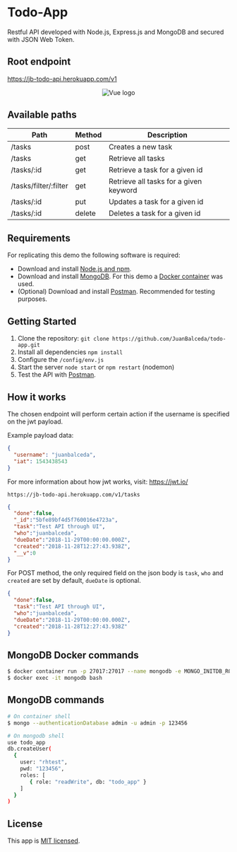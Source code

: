 # Todo-App

Restful API developed with Node.js, Express.js and MongoDB and secured with JSON Web Token.

## Root endpoint

https://jb-todo-api.herokuapp.com/v1

<p align="center"><img width="auto" src="https://balceda.website/images/todo-api.png" alt="Vue logo"></p>

## Available paths

Path | Method | Description 
----------|----------|----------
/tasks | post | Creates a new task
/tasks | get | Retrieve all tasks
/tasks/:id | get | Retrieve a task for a given id
/tasks/filter/:filter | get |  Retrieve all tasks for a given keyword
/tasks/:id | put | Updates a task for a given id
/tasks/:id | delete | Deletes a task for a given id

## Requirements

For replicating this demo the following software is required:

* Download and install [Node.js and npm](https://nodejs.org/en/).
* Download and install [MongoDB](https://www.mongodb.com/). For this demo a [Docker container](#mongodb-docker-commands) was used.
* (Optional) Download and install [Postman](https://www.getpostman.com/). Recommended for testing purposes.

## Getting Started

1. Clone the repository: `git clone https://github.com/JuanBalceda/todo-app.git`
2. Install all dependencies `npm install`
3. Configure the `/config/env.js`
4. Start the server `node start` or `npm restart` (nodemon)
5. Test the API with [Postman](https://www.getpostman.com/).

## How it works

The chosen endpoint will perform certain action if the username is specified on the jwt payload.

Example payload data:

```json
{
  "username": "juanbalceda",
  "iat": 1543438543
}
```
For more information about how jwt works, visit: https://jwt.io/

`https://jb-todo-api.herokuapp.com/v1/tasks`

```json
{
  "done":false,
  "_id":"5bfe89bf4d5f760016e4723a",
  "task":"Test API through UI",
  "who":"juanbalceda",
  "dueDate":"2018-11-29T00:00:00.000Z",
  "created":"2018-11-28T12:27:43.938Z",
  "__v":0
}
```

For POST method, the only required field on the json body is `task`, `who` and `created` are set by default, `dueDate` is optional.

```json
{
  "done":false,
  "task":"Test API through UI",
  "who":"juanbalceda",
  "dueDate":"2018-11-29T00:00:00.000Z",
  "created":"2018-11-28T12:27:43.938Z"
}
```
## MongoDB Docker commands

```bash
$ docker container run -p 27017:27017 --name mongodb -e MONGO_INITDB_ROOT_USERNAME=admin -e MONGO_INITDB_ROOT_PASSWORD=123456 -d mongo:latest
$ docker exec -it mongodb bash
```
## MongoDB commands

```bash
# On container shell
$ mongo --authenticationDatabase admin -u admin -p 123456

# On mongodb shell
use todo_app
db.createUser(
  {
    user: "rhtest",
    pwd: "123456",
    roles: [ 
       { role: "readWrite", db: "todo_app" }
    ]
  }
)
```

## License

This app is [MIT licensed](./LICENSE).